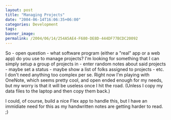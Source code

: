 ```yaml
---
layout: post
title: "Managing Projects"
date: "2004-06-14T16:06:35+06:00"
categories: Development 
tags: 
banner_image: 
permalink: /2004/06/14/254A5AE4-F680-DE8D-444DF77BCDC20092
---
```


So - open question - what software program (either a "real" app or a web app) do you use to manage projects? I'm looking for something that I can simply setup a group of projects in - enter random notes about said projects - maybe set a status - maybe show a list of folks assigned to projects - etc. I don't need anything too complex per se. Right now I'm playing with OneNote, which seems pretty cool, and open ended enough for my needs, but my worry is that it will be useless once I hit the road. (Unless I copy my data files to the laptop and then copy them back.)

I could, of course, build a nice Flex app to handle this, but I have an immidiate need for this as my handwritten notes are getting harder to read. ;)